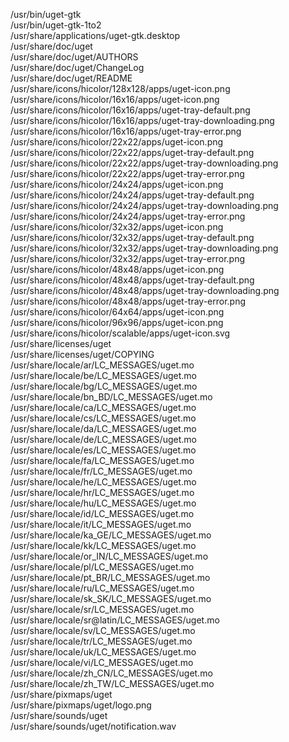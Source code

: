 /usr/bin/uget-gtk  
/usr/bin/uget-gtk-1to2  
/usr/share/applications/uget-gtk.desktop  
/usr/share/doc/uget  
/usr/share/doc/uget/AUTHORS  
/usr/share/doc/uget/ChangeLog  
/usr/share/doc/uget/README  
/usr/share/icons/hicolor/128x128/apps/uget-icon.png  
/usr/share/icons/hicolor/16x16/apps/uget-icon.png  
/usr/share/icons/hicolor/16x16/apps/uget-tray-default.png  
/usr/share/icons/hicolor/16x16/apps/uget-tray-downloading.png  
/usr/share/icons/hicolor/16x16/apps/uget-tray-error.png  
/usr/share/icons/hicolor/22x22/apps/uget-icon.png  
/usr/share/icons/hicolor/22x22/apps/uget-tray-default.png  
/usr/share/icons/hicolor/22x22/apps/uget-tray-downloading.png  
/usr/share/icons/hicolor/22x22/apps/uget-tray-error.png  
/usr/share/icons/hicolor/24x24/apps/uget-icon.png  
/usr/share/icons/hicolor/24x24/apps/uget-tray-default.png  
/usr/share/icons/hicolor/24x24/apps/uget-tray-downloading.png  
/usr/share/icons/hicolor/24x24/apps/uget-tray-error.png  
/usr/share/icons/hicolor/32x32/apps/uget-icon.png  
/usr/share/icons/hicolor/32x32/apps/uget-tray-default.png  
/usr/share/icons/hicolor/32x32/apps/uget-tray-downloading.png  
/usr/share/icons/hicolor/32x32/apps/uget-tray-error.png  
/usr/share/icons/hicolor/48x48/apps/uget-icon.png  
/usr/share/icons/hicolor/48x48/apps/uget-tray-default.png  
/usr/share/icons/hicolor/48x48/apps/uget-tray-downloading.png  
/usr/share/icons/hicolor/48x48/apps/uget-tray-error.png  
/usr/share/icons/hicolor/64x64/apps/uget-icon.png  
/usr/share/icons/hicolor/96x96/apps/uget-icon.png  
/usr/share/icons/hicolor/scalable/apps/uget-icon.svg  
/usr/share/licenses/uget  
/usr/share/licenses/uget/COPYING  
/usr/share/locale/ar/LC_MESSAGES/uget.mo  
/usr/share/locale/be/LC_MESSAGES/uget.mo  
/usr/share/locale/bg/LC_MESSAGES/uget.mo  
/usr/share/locale/bn_BD/LC_MESSAGES/uget.mo  
/usr/share/locale/ca/LC_MESSAGES/uget.mo  
/usr/share/locale/cs/LC_MESSAGES/uget.mo  
/usr/share/locale/da/LC_MESSAGES/uget.mo  
/usr/share/locale/de/LC_MESSAGES/uget.mo  
/usr/share/locale/es/LC_MESSAGES/uget.mo  
/usr/share/locale/fa/LC_MESSAGES/uget.mo  
/usr/share/locale/fr/LC_MESSAGES/uget.mo  
/usr/share/locale/he/LC_MESSAGES/uget.mo  
/usr/share/locale/hr/LC_MESSAGES/uget.mo  
/usr/share/locale/hu/LC_MESSAGES/uget.mo  
/usr/share/locale/id/LC_MESSAGES/uget.mo  
/usr/share/locale/it/LC_MESSAGES/uget.mo  
/usr/share/locale/ka_GE/LC_MESSAGES/uget.mo  
/usr/share/locale/kk/LC_MESSAGES/uget.mo  
/usr/share/locale/or_IN/LC_MESSAGES/uget.mo  
/usr/share/locale/pl/LC_MESSAGES/uget.mo  
/usr/share/locale/pt_BR/LC_MESSAGES/uget.mo  
/usr/share/locale/ru/LC_MESSAGES/uget.mo  
/usr/share/locale/sk_SK/LC_MESSAGES/uget.mo  
/usr/share/locale/sr/LC_MESSAGES/uget.mo  
/usr/share/locale/sr@latin/LC_MESSAGES/uget.mo  
/usr/share/locale/sv/LC_MESSAGES/uget.mo  
/usr/share/locale/tr/LC_MESSAGES/uget.mo  
/usr/share/locale/uk/LC_MESSAGES/uget.mo  
/usr/share/locale/vi/LC_MESSAGES/uget.mo  
/usr/share/locale/zh_CN/LC_MESSAGES/uget.mo  
/usr/share/locale/zh_TW/LC_MESSAGES/uget.mo  
/usr/share/pixmaps/uget  
/usr/share/pixmaps/uget/logo.png  
/usr/share/sounds/uget  
/usr/share/sounds/uget/notification.wav  
